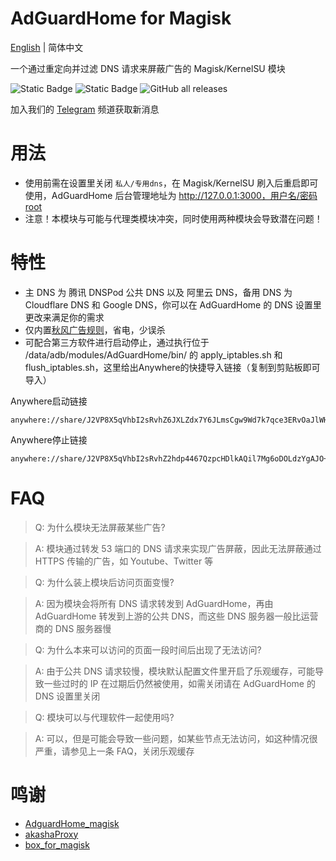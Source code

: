 # AdGuardHome for Magisk
[English](README.md) | 简体中文

一个通过重定向并过滤 DNS 请求来屏蔽广告的 Magisk/KernelSU 模块

![Static Badge](https://img.shields.io/badge/arm--64-support-blue)
![Static Badge](https://img.shields.io/badge/arm--v7-support-blue)
![GitHub all releases](https://img.shields.io/github/downloads/twoone-3/AdguardHome/total)

加入我们的 [Telegram](https://t.me/adguardhome_for_magisk_release) 频道获取新消息

# 用法
- 使用前需在设置里关闭 `私人/专用dns`，在 Magisk/KernelSU 刷入后重启即可使用，AdGuardHome 后台管理地址为 http://127.0.0.1:3000，用户名/密码root
- 注意！本模块与可能与代理类模块冲突，同时使用两种模块会导致潜在问题！

# 特性
- 主 DNS 为 腾讯 DNSPod 公共 DNS 以及 阿里云 DNS，备用 DNS 为 Cloudflare DNS 和 Google DNS，你可以在 AdGuardHome 的 DNS 设置里更改来满足你的需求
- 仅内置[秋风广告规则](https://github.com/TG-Twilight/AWAvenue-Ads-Rule)，省电，少误杀
- 可配合第三方软件进行启动停止，通过执行位于 /data/adb/modules/AdGuardHome/bin/ 的 apply_iptables.sh 和 flush_iptables.sh，这里给出Anywhere的快捷导入链接（复制到剪贴板即可导入）

Anywhere启动链接
```
anywhere://share/J2VP8X5qVhbI2sRvhZ6JXLZdx7Y6JLmsCgw9Wd7k7qce3ERvOaJlWHt61Y8oalvceraVdBkTbIymWLyhgxRQLeICFi3/GKuZYkqPJ3A6WQ8+xW4nTvmC9SwzER2X/9PFEtjgZsphvy2R8suN6BOE3Pm10gwmsdoLwCuLxs0uIA2VmP25Ur1GHTCogIgJoWBpJpz0QT1/LvBtNXXdFwkilQNF8VvcKAO3cgKns+I3hUk0T2rbsjVfj4UwxgYxi5Yg9yiV53hOzIzVZ9uZki3uy6TNTnThFXM+Hg88m8dron/cJM9Qg5Y979j0YTVrA9XakpnXKlF7UvaDM85FSjXZpkXCzbn00lWcvQ==
```
Anywhere停止链接
```
anywhere://share/J2VP8X5qVhbI2sRvhZ2hdp4467QzpcHDlkAQil7Mg6oDOLdzYgAJO+9fKKenP2M28XWZ71jveGDq1E/sCmMAhBqd5N04LZkJp0EYtrFp7Vw9xPsYBhlmwlaKWljr9iIAMGWOulpW7Zzhm/tpfaDIKjweOGfIsONgcoWq89Idmb215WTrhfju+OeoNqDicBqrOLI5iyI8fTCQifRm7m7hq53WMgN/BoYbWnyE34AeVO2hq5btVggCTBGunrftXnlweSY4ngaN8CmhTlDWQeyjMJRZMooTPHwcQm3fisvBY6McMaVV5lSLHBe+MNaK1EwnzQ0RjNJh/3eoVGQJgUUyN8swAmtakrwaNA==
```

# FAQ
> Q: 为什么模块无法屏蔽某些广告?

> A: 模块通过转发 53 端口的 DNS 请求来实现广告屏蔽，因此无法屏蔽通过 HTTPS 传输的广告，如 Youtube、Twitter 等

> Q: 为什么装上模块后访问页面变慢?

> A: 因为模块会将所有 DNS 请求转发到 AdGuardHome，再由 AdGuardHome 转发到上游的公共 DNS，而这些 DNS 服务器一般比运营商的 DNS 服务器慢

> Q: 为什么本来可以访问的页面一段时间后出现了无法访问?

> A: 由于公共 DNS 请求较慢，模块默认配置文件里开启了乐观缓存，可能导致一些过时的 IP 在过期后仍然被使用，如需关闭请在 AdGuardHome 的 DNS 设置里关闭

> Q: 模块可以与代理软件一起使用吗?

> A: 可以，但是可能会导致一些问题，如某些节点无法访问，如这种情况很严重，请参见上一条 FAQ，关闭乐观缓存

# 鸣谢
- [AdguardHome_magisk](https://github.com/410154425/AdGuardHome_magisk)
- [akashaProxy](https://github.com/ModuleList/akashaProxy)
- [box_for_magisk](https://github.com/taamarin/box_for_magisk)